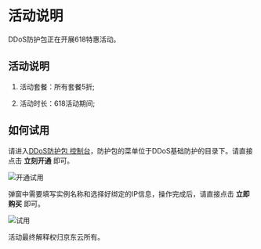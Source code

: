 # 活动说明

DDoS防护包正在开展618特惠活动。

## 活动说明
1. 活动套餐：所有套餐5折;

2. 活动时长：618活动期间;



## 如何试用

请进入[DDoS防护包 控制台](https://antiddos-console.jdcloud.com/gz/ddos/protection-package-list)，防护包的菜单位于DDoS基础防护的目录下。请直接点击 **立刻开通** 即可。

![开通试用](https://github.com/jdcloudcom/cn/blob/Anti-DDoS/image/Anti-DDoS-Protection-Package/立刻开通.PNG)

弹窗中需要填写实例名称和选择好绑定的IP信息，操作完成后，请直接点击 **立即购买** 即可。

![试用](https://github.com/jdcloudcom/cn/blob/Anti-DDoS/image/Anti-DDoS-Protection-Package/立即购买.PNG)

活动最终解释权归京东云所有。
